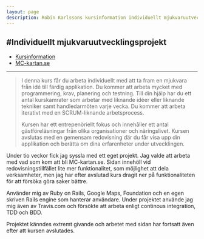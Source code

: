 ```yaml
---
layout: page
description: Robin Karlssons kursinformation individuellt mjukvaruutvecklingsprojekt
---
```

#Individuellt mjukvaruutvecklingsprojekt
---

- [Kursinformation](https://coursepress.lnu.se/kurs/individuellt-mjukvaruutvecklingsprojekt/)
- [MC-kartan.se](http://mc-kartan.se)

---

>I denna kurs får du arbeta individuellt med att ta fram en mjukvara från idé till 
>färdig applikation. Du kommer att arbeta mycket med programmering, krav, planering 
>och testning. Till din hjälp har du ett antal kurskamrater som arbetar med liknande 
>idéer eller liknande tekniker samt handledarmöten varje vecka. Du kommer att arbeta 
>iterativt med en SCRUM-liknande arbetsprocess.
>
>Kursen har ett entrepenöriellt fokus och innehåller ett antal gästföreläsningar 
>från olika organisationer och näringslivet. Kursen avslutas med en gemensam 
>redovisning där du får visa upp din applikation och berätta om dina erfarenheter 
>under utvecklingen.

Under tio veckor fick jag syssla med ett eget projekt. Jag valde att arbeta med vad
som kom att bli MC-kartan.se. Sidan innehöll vid redovisningstillfället lite mer 
funktionalitet, som möjlighet att dela verksamheter, men jag har efter avslutad kurs
dragit ner på funktionaliteten för att försöka göra saker bättre.

Använder mig av Ruby on Rails, Google Maps, Foundation och en egen skriven
Rails engine som hanterar användare. Under projektet använde jag mig även av 
Travis.com och försökte att arbeta enligt continous integration, TDD och BDD.

Projektet känndes extremt givande och arbetet med sidan har fortsatt även efter att
kursen avslutades.
